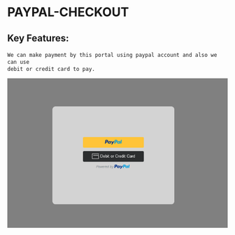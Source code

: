 # PAYPAL-CHECKOUT

## Key Features:
    We can make payment by this portal using paypal account and also we can use 
    debit or credit card to pay.

<img src = "img/paypal.png"  > 

